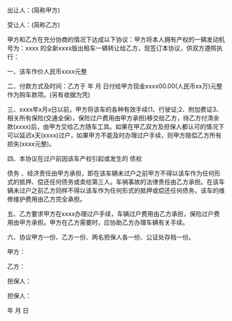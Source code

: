 
 


出让人：(简称甲方)


受让人：(简称乙方)


甲方和乙方在充分协商的情况下达成以下协议：甲方将本人拥有产权的一辆发动机号为：xxxx 的全新xxxx版出租车一辆转让给乙方，现签订本协议，供双方遵照执行：


一、该车作价人民币xxxx元整


二、付款方式及时间：乙方于 年 月 日付给甲方现金xxxx00.00(人民币xx万)元整作为购车款项。(另有收据为凭)


三、xxxx年x月x日以前，甲方将该车的各种有效手续(1、行驶证;2、附加费证3、相关所有保险(交通全保)，保险过户费用由甲方承担)移交给乙方，待乙方付清余款(xxxx)后，由甲方交给乙方随车工具。如果在甲乙双方及担保人都认可的情况下可以延迟x天(xxxx)过户，如果甲方不能及时办理过户手续，则甲方赔偿乙方所有损失(xxxx元整)。


四、本协议在过户前因该车产权引起或发生的
债权

债务
、经济责任由甲方承担，即在该车辆未过户之前甲方不得以该车作为任何形式的抵押、偿还任何债务或卖给第三人。车祸事故的法律责任由乙方承担。在该车辆未过户之前乙方同样不得以该车作为任何形式的抵押或偿还任何债务，该车的维修维护费用由乙方完全承担。


五、乙方要求甲方在xxxx办理过户手续，车辆过户费用由乙方承担，保险过户费用由甲方承担。甲方在乙方需要时，应协助乙方办理车辆有关手续。


六、协议甲方一份、乙方一份、两名担保人各一份、公证处存档一份。


甲方：


乙方：


担保人：


担保人：


年 月 日
 


 

 
 
 
 
 
  


  
 

  


  


  
 
 
 
 

